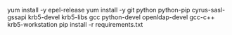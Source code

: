 yum install -y epel-release
yum install -y git python python-pip cyrus-sasl-gssapi krb5-devel krb5-libs gcc python-devel openldap-devel gcc-c++ krb5-workstation
pip install -r requirements.txt
